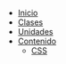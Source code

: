 * <a href="/dev.web/" target="_self">Inicio</a>
* [Clases](/curso/#diplomatura-en-desarrollo-web)
* [Unidades](/u/)
* [Contenido](/c/)
  * [CSS](/c/css/)
